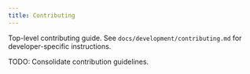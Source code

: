 ```yaml
---
title: Contributing
---
```


Top-level contributing guide. See `docs/development/contributing.md` for developer-specific instructions.

TODO: Consolidate contribution guidelines.
